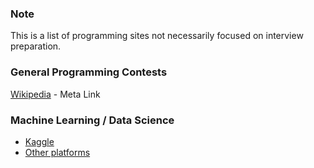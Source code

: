 ### Note 
This is a list of programming sites not necessarily focused on interview preparation.

### General Programming Contests

[Wikipedia](https://en.wikipedia.org/wiki/Category:Programming_contests) - Meta Link

### Machine Learning / Data Science 
* [Kaggle](https://kaggle.com)
* [Other platforms](https://en.wikipedia.org/wiki/Data_science_competition_platform)
